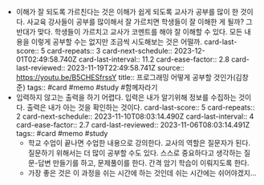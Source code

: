 - 이해가 잘 되도록 가르친다는 것은 이해가 쉽게 되도록 교사가 공부를 많이 한 것이다. 사교육 강사들이 공부를 많이해서 잘 가르치면 학생들이 잘 이해한 게 될까? 그 반대가 맞다. 학생들이 가르치고 교사가 코멘트를 해야 잘 이해할 수 있다. 모든 내용을 이렇게 공부할 수는 없지만 조금씩 시도해보는 것은 어떨까.
  card-last-score:: 5
  card-repeats:: 3
  card-next-schedule:: 2023-12-01T02:49:58.740Z
  card-last-interval:: 11.2
  card-ease-factor:: 2.8
  card-last-reviewed:: 2023-11-19T22:49:58.741Z
  source:: https://youtu.be/B5CHESfrssY
  title:: 프로그래밍 어떻게 공부할 것인가(김창준)
  tags:: #card #memo #study #함께자라기
- 입력하지 않고는 출력을 하기 어렵다. 입력은 내가 알기위해 정보를 수집하는 것이다. 출력은 내가 아는 것을 확인하는 것이다.
  card-last-score:: 5
  card-repeats:: 2
  card-next-schedule:: 2023-11-10T08:03:14.490Z
  card-last-interval:: 4
  card-ease-factor:: 2.7
  card-last-reviewed:: 2023-11-06T08:03:14.491Z
  tags:: #card #memo #study
  * 학교 수업이 끝나면 수업한 내용으로 강의한다. 교사의 역할은 질문자가 된다. 질문하기 위해서는 더 많이 공부할 수도 있다. 스스로 중요하다고 생각하는 질문-답변 만들기를 하고, 문제풀이를 한다. 간격 암기 학습이 이뤄지도록 한다. 
  * 가장 좋은 것은 이 과정을 쉬는 시간에 하는 것인데 쉬는 시간에는 쉬어야겠지...